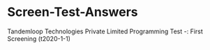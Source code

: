 # Screen-Test-Answers
Tandemloop Technologies Private Limited Programming Test -: First Screening (t2020-1-1)
